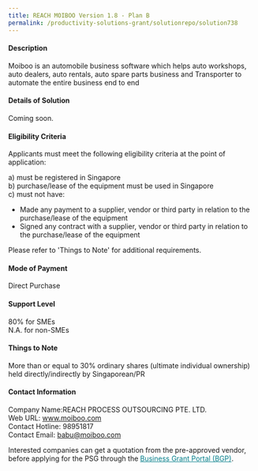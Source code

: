 ```yaml
---
title: REACH MOIBOO Version 1.8 - Plan B
permalink: /productivity-solutions-grant/solutionrepo/solution738
---
```


#### Description

Moiboo is an automobile business software which helps auto workshops, auto dealers, auto rentals, auto spare parts business and Transporter to automate the entire business end to end

#### Details of Solution

Coming soon.

#### Eligibility Criteria

Applicants must meet the following eligibility criteria at the point of application:

a) must be registered in Singapore <br>
b) purchase/lease of the equipment must be used in Singapore <br>
c) must not have:
- Made any payment to a supplier, vendor or third party in relation to the purchase/lease of the equipment
- Signed any contract with a supplier, vendor or third party in relation to the purchase/lease of the equipment

Please refer to 'Things to Note' for additional requirements.

#### Mode of Payment
Direct Purchase

#### Support Level
80% for SMEs <br>
N.A. for non-SMEs

#### Things to Note
More than or equal to 30% ordinary shares (ultimate individual ownership) held directly/indirectly by Singaporean/PR

#### Contact Information
Company Name:REACH PROCESS OUTSOURCING PTE. LTD. <br>Web URL: www.moiboo.com <br>Contact Hotline: 98951817 <br>Contact Email: babu@moiboo.com <br>

Interested companies can get a quotation from the pre-approved vendor, before applying for the PSG through the <a target='_blank' style='color:#037e8a' href='https://www.businessgrants.gov.sg/'>Business Grant Portal (BGP)</a>.
